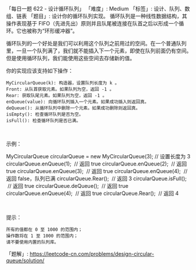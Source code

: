 「每日一题 622 - 设计循环队列」
「难度」: Medium
「标签」: 设计、队列、数组、链表
「题目」: 设计你的循环队列实现。 循环队列是一种线性数据结构，其操作表现基于 FIFO（先进先出）原则并且队尾被连接在队首之后以形成一个循环。它也被称为“环形缓冲器”。

循环队列的一个好处是我们可以利用这个队列之前用过的空间。在一个普通队列里，一旦一个队列满了，我们就不能插入下一个元素，即使在队列前面仍有空间。但是使用循环队列，我们能使用这些空间去存储新的值。

你的实现应该支持如下操作：


	MyCircularQueue(k): 构造器，设置队列长度为 k 。
	Front: 从队首获取元素。如果队列为空，返回 -1 。
	Rear: 获取队尾元素。如果队列为空，返回 -1 。
	enQueue(value): 向循环队列插入一个元素。如果成功插入则返回真。
	deQueue(): 从循环队列中删除一个元素。如果成功删除则返回真。
	isEmpty(): 检查循环队列是否为空。
	isFull(): 检查循环队列是否已满。


 

示例：

MyCircularQueue circularQueue = new MyCircularQueue(3); // 设置长度为 3
circularQueue.enQueue(1);  // 返回 true
circularQueue.enQueue(2);  // 返回 true
circularQueue.enQueue(3);  // 返回 true
circularQueue.enQueue(4);  // 返回 false，队列已满
circularQueue.Rear();  // 返回 3
circularQueue.isFull();  // 返回 true
circularQueue.deQueue();  // 返回 true
circularQueue.enQueue(4);  // 返回 true
circularQueue.Rear();  // 返回 4

 

提示：


	所有的值都在 0 至 1000 的范围内；
	操作数将在 1 至 1000 的范围内；
	请不要使用内置的队列库。



「题解」: https://leetcode-cn.com/problems/design-circular-queue/solution/